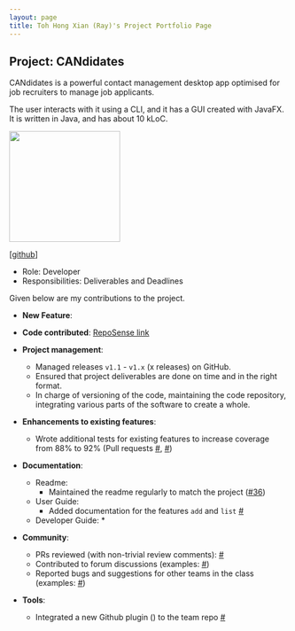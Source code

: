 ```yaml
---
layout: page
title: Toh Hong Xian (Ray)'s Project Portfolio Page
---
```


## Project: CANdidates

CANdidates is a powerful contact management desktop app optimised for job recruiters to manage job applicants.

The user interacts with it using a CLI, and it has a GUI created with JavaFX. It is written in Java, and has about 10 kLoC.

<img src="https://i.imgur.com/sfvvyn3.jpg" width="200px">

[[github](https://github.com/raythx98)]
* Role: Developer
* Responsibilities: Deliverables and Deadlines

Given below are my contributions to the project.

* **New Feature**:

* **Code contributed**: [RepoSense link](https://nus-cs2103-ay2021s1.github.io/tp-dashboard/#search=raythx98&sort=groupTitle&sortWithin=title&since=2020-08-14&timeframe=commit&mergegroup=&groupSelect=groupByAuthors&breakdown=false&tabOpen=false)

* **Project management**:
  * Managed releases `v1.1` - `v1.x` (x releases) on GitHub.
  * Ensured that project deliverables are done on time and in the right format.
  * In charge of versioning of the code, maintaining the code repository, integrating various parts of the software to create a whole.

* **Enhancements to existing features**:
  * Wrote additional tests for existing features to increase coverage from 88% to 92% (Pull requests [\#](), [\#]())

* **Documentation**:
  * Readme:
    * Maintained the readme regularly to match the project ([\#36](https://github.com/AY2021S1-CS2103T-T17-3/tp/pull/36))
  * User Guide:
    * Added documentation for the features `add` and `list` [\#]()
  * Developer Guide:
    *

* **Community**:
  * PRs reviewed (with non-trivial review comments): [\#]()
  * Contributed to forum discussions (examples: [#]())
  * Reported bugs and suggestions for other teams in the class (examples: [#]())

* **Tools**:
  * Integrated a new Github plugin () to the team repo [\#]()
